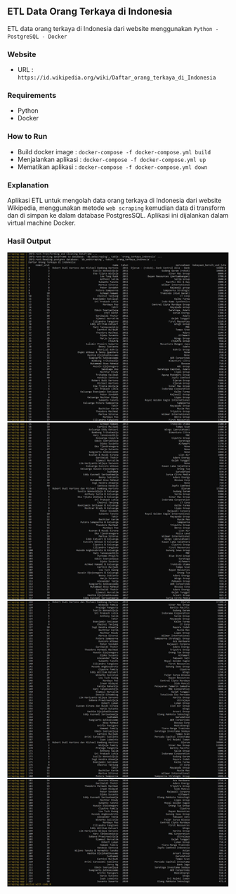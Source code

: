 ## ETL Data Orang Terkaya di Indonesia
ETL data orang terkaya di Indonesia dari website menggunakan `Python - PostgreSQL - Docker`

### Website
- URL : ```https://id.wikipedia.org/wiki/Daftar_orang_terkaya_di_Indonesia```

### Requirements
- Python
- Docker

### How to Run
- Build docker image : `docker-compose -f docker-compose.yml build`
- Menjalankan aplikasi : `docker-compose -f docker-compose.yml up`
- Mematikan aplikasi : `docker-compose -f docker-compose.yml down`

### Explanation
Aplikasi ETL untuk mengolah data orang terkaya di Indonesia dari website Wikipedia, menggunakan metode `web scraping` kemudian data di transform dan di simpan ke dalam database PostgresSQL. Aplikasi ini dijalankan dalam virtual machine Docker.

### Hasil Output
![Sample Output](./images/1.JPG)
![Sample Output](./images/2.JPG)
![Sample Output](./images/3.JPG)
![Sample Output](./images/4.JPG)